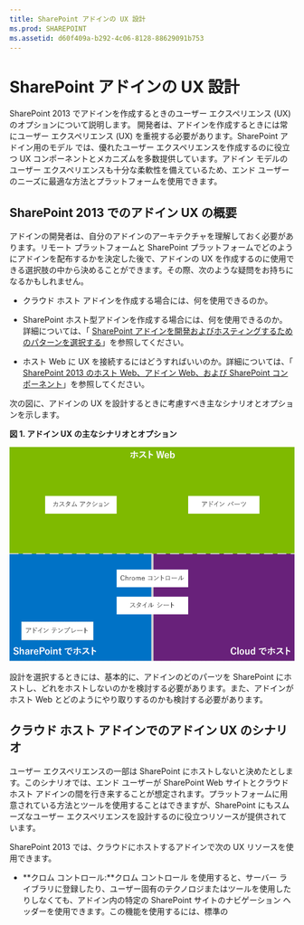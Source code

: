 ```yaml
---
title: SharePoint アドインの UX 設計
ms.prod: SHAREPOINT
ms.assetid: d60f409a-b292-4c06-8128-88629091b753
---
```



# SharePoint アドインの UX 設計
SharePoint 2013 でアドインを作成するときのユーザー エクスペリエンス (UX) のオプションについて説明します。
開発者は、アドインを作成するときには常にユーザー エクスペリエンス (UX) を重視する必要があります。SharePoint アドイン用のモデル では、優れたユーザー エクスペリエンスを作成するのに役立つ UX コンポーネントとメカニズムを多数提供しています。アドイン モデルのユーザー エクスペリエンスも十分な柔軟性を備えているため、エンド ユーザーのニーズに最適な方法とプラットフォームを使用できます。





## SharePoint 2013 でのアドイン UX の概要
<a name="SP15_UXdesignapps_overview"> </a>

アドインの開発者は、自分のアドインのアーキテクチャを理解しておく必要があります。リモート プラットフォームと SharePoint プラットフォームでどのようにアドインを配布するかを決定した後で、アドインの UX を作成するのに使用できる選択肢の中から決めることができます。その際、次のような疑問をお持ちになるかもしれません。




- クラウド ホスト アドインを作成する場合には、何を使用できるのか。


- SharePoint ホスト型アドインを作成する場合には、何を使用できるのか。詳細については、「 [SharePoint アドインを開発およびホスティングするためのパターンを選択する](choose-patterns-for-developing-and-hosting-your-sharepoint-add-in.md)」を参照してください。


- ホスト Web に UX を接続するにはどうすればいいのか。詳細については、「 [SharePoint 2013 のホスト Web、アドイン Web、および SharePoint コンポーネント](host-webs-add-in-webs-and-sharepoint-components-in-sharepoint-2013.md)」を参照してください。


次の図に、アドインの UX を設計するときに考慮すべき主なシナリオとオプションを示します。




**図 1. アドイン UX の主なシナリオとオプション**








![アプリ UX のメイン シナリオ](images/AppUX_landscape.png)



設計を選択するときには、基本的に、アドインのどのパーツを SharePoint にホストし、どれをホストしないのかを検討する必要があります。また、アドインがホスト Web とどのようにやり取りするのかも検討する必要があります。




## クラウド ホスト アドインでのアドイン UX のシナリオ
<a name="SP15_UXdesignapps_devhosted"> </a>

ユーザー エクスペリエンスの一部は SharePoint にホストしないと決めたとします。このシナリオでは、エンド ユーザーが SharePoint Web サイトとクラウド ホスト アドインの間を行き来することが想定されます。プラットフォームに用意されている方法とツールを使用することはできますが、SharePoint にもスムーズなユーザー エクスペリエンスを設計するのに役立つリソースが提供されています。



SharePoint 2013 では、クラウドにホストするアドインで次の UX リソースを使用できます。




- **クロム コントロール:**クロム コントロール を使用すると、サーバー ライブラリに登録したり、ユーザー固有のテクノロジまたはツールを使用したりしなくても、アドイン内の特定の SharePoint サイトのナビゲーション ヘッダーを使用できます。この機能を使用するには、標準の <script> タグを使用して SharePoint JavaScript ライブラリを登録する必要があります。HTML の **div** 要素を使用してプレースホルダーを提供し、使用可能なオプションによってさらにコントロールをカスタマイズすることができます。このコントロールは、指定された SharePoint Web サイトの外観を継承します。詳細については、「 [SharePoint アドインのクライアント クロム コントロールを使用する](use-the-client-chrome-control-in-sharepoint-add-ins.md)」を参照してください。

   **ビデオを見る: SharePoint 2013 のクロム コントロール**






![ビデオ](images/mod_icon_video.png)











- **スタイル シート:** SharePoint アドイン内で SharePoint Web サイトのスタイル シートを参照し、使用可能なクラスによってご自身の Web ページにスタイルを指定することができます。さらに、エンド ユーザーが SharePoint Web サイトのテーマを変更した場合に、アドイン内の参照を変更することなく、新しいスタイルのセットをアドインに適用できます。詳細については、「 [SharePoint アドインで SharePoint Web サイトのスタイル シートを使用する](use-a-sharepoint-website-s-style-sheet-in-sharepoint-add-ins.md)」を参照してください。


図 2 に、クラウド ホスト アドイン向けの SharePoint アドイン用のモデル のリソースを示します。




**図 2. クラウド ホスト アドイン向けのアプリ UX のリソース**








![開発者向けアプリのアプリ UX リソース](images/AppUX_devhosted.png)












## SharePoint ホスト型アドインでのアドイン UX のシナリオ
<a name="SP15_UXdesignapps_SPhosted"> </a>

アドインを SharePoint にホストする場合、ユーザーがホスト Web とアドイン Web の間を行き来するときにもユーザー エクスペリエンスはあまり変化しません。アドインが展開されるときに、アドイン Web はホスト Web からスタイル シートとテーマを取得します。SharePoint ホスト型アドインでもクロム コントロールとスタイル シートを使用できますが、クラウド ホストの場合のシナリオとの最も大きな違いは、アドイン テンプレートを使用できるかどうかです。



SharePoint ホスト型アドインでは、次の UX リソースを使用できます。




- **アドイン テンプレート:** アドイン テンプレートには、 **app.master** マスターページが含まれます。これは、アドイン Web を作成するときの既定のオプションです。


SharePoint ホスト型アドインでは、リボン、Web パーツ インフラストラクチャ、クライアント側でのレンダリングなど、SharePoint の既存のリソースとテクノロジのメリットも享受できます。




## ホスト Web にアドイン UX を接続するためのシナリオ
<a name="SP15_UXdesignapps_connectingappUX"> </a>

アドインのユース ケースによっては、ホスト Web 内から開始することができます。SharePoint では、ドキュメント ライブラリまたはリストからアドインを開く方法に加えて、SharePoint にホストされたページ内にアドイン UX の一部を表示する方法を提供しています。



アドインの UX をホスト Web に接続するのに、次の UX リソースを使用できます。




- **カスタム アクション**: カスタム アクションを使用して、ホスト Web の UX とアドインを接続できます。カスタム アクションには、リボンと ECB の 2 種類があります。カスタム アクションでは、呼び出されたリストまたはアイテムなどのパラメータをリモート ページに送信することができます。詳細については、「 [カスタム アクションを作成して SharePoint アドインで展開する](create-custom-actions-to-deploy-with-sharepoint-add-ins.md)」を参照してください。


- **アドイン パーツ:** アドイン パーツを使用して、アドインのユーザー エクスペリエンスの一部をホスト Web に含めることができます。アドイン パーツは、アドインを展開するときに、ホスト Web の Web パーツ ギャラリーで提供されます。ユーザーは、 **Web パーツ追加機能** コントロールを使用して、アドイン パーツをページに追加できます。詳細については、「 [アドイン パーツを作成して SharePoint アドインと共にインストールする](create-add-in-parts-to-install-with-your-sharepoint-add-in.md)」を参照してください。


図 3 に、アドインをホスト Web に接続するための SharePoint アドイン用のモデル のリソースを示します。




**図 3. ホスト Web 向けのアドイン UX のリソース**








![ホスト Web 向けのアプリ UX リソース](images/AppUX_hostweb.png)












## その他の技術情報
<a name="SP15_UXdesignapps_addresources"> </a>

SharePoint アドインでのアドイン UX のオプションの使用方法については、次のリソースを参照してください。




-  [SharePoint アドインの設計](design-sharepoint-add-ins.md)


-  [SharePoint アドイン](sharepoint-add-ins.md)


-  [SharePoint アドインの設計オプションを考慮するときの 3 つの方法](three-ways-to-think-about-design-options-for-sharepoint-add-ins.md)


-  [SharePoint アドインのアーキテクチャおよび開発環境に関する重要な要素](important-aspects-of-the-sharepoint-add-in-architecture-and-development-landscap.md)


-  [SharePoint 2013 のホスト Web、アドイン Web、および SharePoint コンポーネント](host-webs-add-in-webs-and-sharepoint-components-in-sharepoint-2013.md)


-  [SharePoint アドインの UX 設計ガイドライン](sharepoint-add-ins-ux-design-guidelines.md)


-  [SharePoint 2013 での UX コンポーネントの作成](create-ux-components-in-sharepoint-2013.md)


-  [SharePoint アドインで SharePoint Web サイトのスタイル シートを使用する](use-a-sharepoint-website-s-style-sheet-in-sharepoint-add-ins.md)


-  [SharePoint アドインのクライアント クロム コントロールを使用する](use-the-client-chrome-control-in-sharepoint-add-ins.md)


-  [アドイン パーツを作成して SharePoint アドインと共にインストールする](create-add-in-parts-to-install-with-your-sharepoint-add-in.md)


-  [カスタム アクションを作成して SharePoint アドインで展開する](create-custom-actions-to-deploy-with-sharepoint-add-ins.md)



